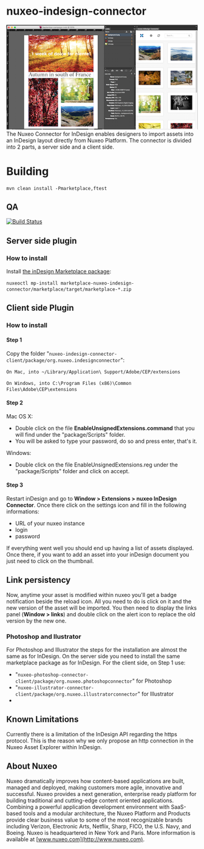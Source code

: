 # nuxeo-indesign-connector

<img src="Screen-Shot.png"/>  
The Nuxeo Connector for InDesign enables designers to import assets into an InDesign layout directly from Nuxeo Platform.
The connector is divided into 2 parts, a server side and a client side.

# Building
    mvn clean install -Pmarketplace,ftest

## QA

[![Build Status](https://qa.nuxeo.org/jenkins/buildStatus/icon?job=addons_nuxeo-indesign-connector-master)](https://qa.nuxeo.org/jenkins/job/addons_nuxeo-indesign-connector-master/)

## Server side plugin

### How to install

Install [the inDesign Marketplace package](https://connect.nuxeo.com/nuxeo/site/marketplace/package/nuxeo-indesign-connector-marketplace):

    nuxeoctl mp-install marketplace-nuxeo-indesign-connector/marketplace/target/marketplace-*.zip


## Client side Plugin

### How to install

#### Step 1

Copy the folder "`nuxeo-indesign-connector-client/package/org.nuxeo.indesignconnector`":
```
On Mac, into ~/Library/Application\ Support/Adobe/CEP/extensions
```
```
On Windows, into C:\Program Files (x86)\Common Files\Adobe\CEP\extensions
```

#### Step 2

Mac OS X:

- Double click on the file **EnableUnsignedExtensions.command** that you will find under the "package/Scripts" folder.
- You will be asked to type your password, do so and press enter, that's it.

Windows:

- Double click on the file EnableUnsignedExtensions.reg under the "package/Scripts" folder and click on accept.

#### Step 3

Restart inDesign and go to **Window > Extensions > nuxeo InDesign Connector**.
Once there click on the settings icon and fill in the following informations:
- URL of your nuxeo instance
- login
- password

If everything went well you should end up having a list of assets displayed.
Once there, if you want to add an asset into your inDesign document you just need to click on the thumbnail.

## Link persistency
Now, anytime your asset is modified within nuxeo you'll get a badge notification beside the reload icon. All you need to do is click on it and the new version of the asset will be imported.
You then need to display the links panel (**Window > links**) and double click on the alert icon to replace the old version by the new one.

### Photoshop and Ilustrator 
For Photoshop and Illustrator the steps for the installation are almost the same as for InDesign.
On the server side you need to install the same marketplace package as for InDesign. 
For the client side, on Step 1 use:
- "`nuxeo-photoshop-connector-client/package/org.nuxeo.photoshopconnector`" for Photoshop
- "`nuxeo-illustrator-connector-client/package/org.nuxeo.illustratorconnector`" for Illustrator
- 
## Known Limitations
Currently there is a limitation of the InDesign API regarding the https protocol. This is the reason why we only propose an http connection in the Nuxeo Asset Explorer within InDesign.

## About Nuxeo

Nuxeo dramatically improves how content-based applications are built, managed and deployed, making customers more agile, innovative and successful. Nuxeo provides a next generation, enterprise ready platform for building traditional and cutting-edge content oriented applications. Combining a powerful application development environment with
SaaS-based tools and a modular architecture, the Nuxeo Platform and Products provide clear business value to some of the most recognizable brands including Verizon, Electronic Arts, Netflix, Sharp, FICO, the U.S. Navy, and Boeing. Nuxeo is headquartered in New York and Paris.
More information is available at [www.nuxeo.com](http://www.nuxeo.com).

